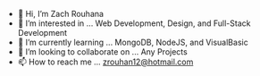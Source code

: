 - 👋 Hi, I’m Zach Rouhana
- 👀 I’m interested in ... Web Development, Design, and Full-Stack Development
- 🌱 I’m currently learning ... MongoDB, NodeJS, and VisualBasic
- 💞️ I’m looking to collaborate on ... Any Projects
- 📫 How to reach me ... zrouhan12@hotmail.com

<!---
Zacrous12/Zacrous12 is a ✨ special ✨ repository because its `README.md` (this file) appears on your GitHub profile.
You can click the Preview link to take a look at your changes.
--->
